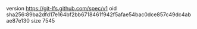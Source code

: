 version https://git-lfs.github.com/spec/v1
oid sha256:89ba2dfd17e164bf2bb6718461f942f5afae54bac0dce857c49dc4abae87e130
size 7545
